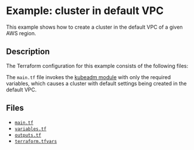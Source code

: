 # Example: cluster in default VPC

This example shows how to create a cluster in the default VPC of a given AWS region.

## Description

The Terraform configuration for this example consists of the following files:


The `main.tf` file invokes the [kubeadm module](https://registry.terraform.io/modules/weibeld/kubeadm/aws) with only the required variables, which causes a cluster with default settings being created in the default VPC.

## Files

- [`main.tf`](https://github.com/weibeld/terraform-aws-kubeadm/blob/master/examples/ex1-cluster-in-default-vpc/main.tf)
- [`variables.tf`](https://github.com/weibeld/terraform-aws-kubeadm/blob/master/examples/ex1-cluster-in-default-vpc/variables.tf)
- [`outputs.tf`](https://github.com/weibeld/terraform-aws-kubeadm/blob/master/examples/ex1-cluster-in-default-vpc/outputs.tf)
- [`terraform.tfvars`](https://github.com/weibeld/terraform-aws-kubeadm/blob/master/examples/ex1-cluster-in-default-vpc/terraform.tfvars)
